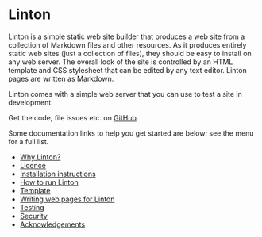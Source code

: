 # Linton

Linton is a simple static web site builder that produces a web site from a collection of Markdown files and other resources. As it produces entirely static web sites (just a collection of files), they should be easy to install on any web server. The overall look of the site is controlled by an HTML template and CSS stylesheet that can be edited by any text editor. Linton pages are written as Markdown.

Linton comes with a simple web server that you can use to test a site in development.

Get the code, file issues etc. on [GitHub](https://github.com/rrthomas/linton).

Some documentation links to help you get started are below; see the menu for a full list.

+ [Why Linton?](<Why Linton%3F/index.html>)
+ [Licence](Licence/index.html)
+ [Installation instructions](Installation/index.html)
+ [How to run Linton](Invocation/index.html)
+ [Template](Template/index.html)
+ [Writing web pages for Linton](Conventions/index.html)
+ [Testing](Testing/index.html)
+ [Security](Security/index.html)
+ [Acknowledgements](Acknowledgements/index.html)
